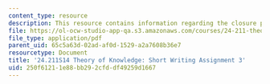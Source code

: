 ```yaml
---
content_type: resource
description: This resource contains information regarding the closure principle.
file: https://ol-ocw-studio-app-qa.s3.amazonaws.com/courses/24-211-theory-of-knowledge-spring-2014/250f61211e88bb292cfddf49259d1667_MIT24_211S11_Closure.pdf
file_type: application/pdf
parent_uid: 65c5a63d-02ad-af0d-1529-a2a7608b36e7
resourcetype: Document
title: '24.211S14 Theory of Knowledge: Short Writing Assignment 3'
uid: 250f6121-1e88-bb29-2cfd-df49259d1667
---
```

